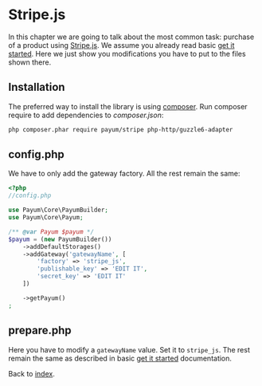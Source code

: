 # Stripe.js

In this chapter we are going to talk about the most common task: purchase of a product using [Stripe.js](https://stripe.com/docs/stripe.js).
We assume you already read basic [get it started](../get-it-started.md).
Here we just show you modifications you have to put to the files shown there.

## Installation

The preferred way to install the library is using [composer](http://getcomposer.org/).
Run composer require to add dependencies to _composer.json_:

```bash
php composer.phar require payum/stripe php-http/guzzle6-adapter
```

## config.php

We have to only add the gateway factory. All the rest remain the same:

```php
<?php
//config.php

use Payum\Core\PayumBuilder;
use Payum\Core\Payum;

/** @var Payum $payum */
$payum = (new PayumBuilder())
    ->addDefaultStorages()
    ->addGateway('gatewayName', [
        'factory' => 'stripe_js',
        'publishable_key' => 'EDIT IT',
        'secret_key' => 'EDIT IT'
    ])

    ->getPayum()
;
```

## prepare.php

Here you have to modify a `gatewayName` value. Set it to `stripe_js`. The rest remain the same as described in basic [get it started](../get-it-started.md) documentation.

Back to [index](../index.md).